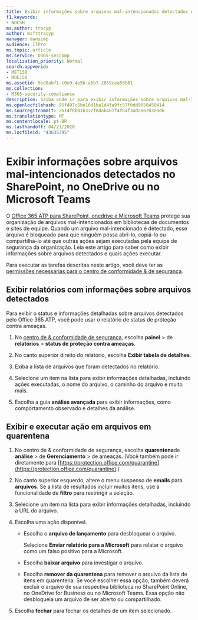 ```yaml
---
title: Exibir informações sobre arquivos mal-intencionados detectados no SharePoint, no OneDrive ou no Microsoft Teams
f1.keywords:
- NOCSH
ms.author: tracyp
author: msfttracyp
manager: dansimp
audience: ITPro
ms.topic: article
ms.service: O365-seccomp
localization_priority: Normal
search.appverid:
- MET150
- MOE150
ms.assetid: 5ed8abf1-c0e9-4e5b-a5b7-2059cea50b61
ms.collection:
- M365-security-compliance
description: Saiba onde ir para exibir informações sobre arquivos mal-intencionados detectados no SharePoint, no OneDrive ou no Microsoft Teams e como executar ações nesses arquivos.
ms.openlocfilehash: 95f497c5be16d1ba1d4fa9fc57f0dd9650450414
ms.sourcegitcommit: 2614f8b81b332f8dab461f4f64f3adaa6703e0d6
ms.translationtype: MT
ms.contentlocale: pt-BR
ms.lasthandoff: 04/21/2020
ms.locfileid: "43635395"
---
```

# <a name="view-information-about-malicious-files-detected-in-sharepoint-onedrive-or-microsoft-teams"></a>Exibir informações sobre arquivos mal-intencionados detectados no SharePoint, no OneDrive ou no Microsoft Teams

O [Office 365 ATP para SharePoint, onedrive e Microsoft Teams](atp-for-spo-odb-and-teams.md) protege sua organização de arquivos mal-intencionados em bibliotecas de documentos e sites de equipe. Quando um arquivo mal-intencionado é detectado, esse arquivo é bloqueado para que ninguém possa abri-lo, copiá-lo ou compartilhá-lo até que outras ações sejam executadas pela equipe de segurança da organização. Leia este artigo para saber como exibir informações sobre arquivos detectados e quais ações executar. 

Para executar as tarefas descritas neste artigo, você deve ter as [permissões necessárias para o centro de conformidade &amp; de segurança](permissions-in-the-security-and-compliance-center.md). 
  
## <a name="view-reports-with-information-about-detected-files"></a>Exibir relatórios com informações sobre arquivos detectados

Para exibir o status e informações detalhadas sobre arquivos detectados pelo Office 365 ATP, você pode usar o relatório de status de proteção contra ameaças.
  
1. No [centro de &amp; conformidade de segurança](https://protection.office.com), escolha **painel** \> de **relatórios** \> **status de proteção contra ameaças**.
    
2. No canto superior direito do relatório, escolha **Exibir tabela de detalhes**.
    
3. Exiba a lista de arquivos que foram detectados no relatório.
    
4. Selecione um item na lista para exibir informações detalhadas, incluindo ações executadas, o nome do arquivo, o caminho do arquivo e muito mais.
    
5. Escolha a guia **análise avançada** para exibir informações, como comportamento observado e detalhes da análise. 
  
## <a name="view-and-take-action-on-files-in-quarantine"></a>Exibir e executar ação em arquivos em quarentena

1. No centro de &amp; conformidade de segurança, escolha **quarentena**de **análise** \> de **Gerenciamento** \> de ameaças. (Você também pode ir diretamente para [https://protection.office.com/quarantine](https://protection.office.com/quarantine).)
    
2. No canto superior esquerdo, altere o menu suspenso de **emails** para **arquivos**. Se a lista de resultados incluir muitos itens, use a funcionalidade de **filtro** para restringir a seleção.
    
3. Selecione um item na lista para exibir informações detalhadas, incluindo a URL do arquivo.
    
4. Escolha uma ação disponível.
    
    - Escolha o **arquivo de lançamento** para desbloquear o arquivo. 

      Selecione **Enviar relatório para a Microsoft** para relatar o arquivo como um falso positivo para a Microsoft. 

    - Escolha **baixar arquivo** para investigar o arquivo. 

    - Escolha **remover da quarentena** para remover o arquivo da lista de itens em quarentena. Se você escolher essa opção, também deverá excluir o arquivo de sua respectiva biblioteca no SharePoint Online, no OneDrive for Business ou no Microsoft Teams. Essa opção não desbloqueia um arquivo de ser aberto ou compartilhado. 
    
5. Escolha **fechar** para fechar os detalhes de um item selecionado. 
  
  

